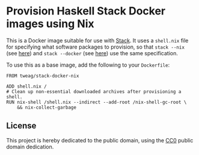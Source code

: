 # Provision Haskell Stack Docker images using Nix

This is a Docker image suitable for use with [Stack][stack]. It uses
a `shell.nix` file for specifying what software packages to provision,
so that `stack --nix` (see [here][stack-nix]) and `stack --docker`
(see [here][stack-docker]) use the same specification.

To use this as a base image, add the following to your `Dockerfile`:

```
FROM tweag/stack-docker-nix

ADD shell.nix /
# Clean up non-essential downloaded archives after provisioning a shell.
RUN nix-shell /shell.nix --indirect --add-root /nix-shell-gc-root \
    && nix-collect-garbage
```

[stack]: https://haskellstack.org
[stack-docker]: https://docs.haskellstack.org/en/stable/docker_integration/#configuration
[stack-nix]: https://docs.haskellstack.org/en/stable/nix_integration/#configuration

## License

This project is hereby dedicated to the public domain, using the
[CC0][cc0] public domain dedication.

[cc0]: https://creativecommons.org/publicdomain/zero/1.0/

